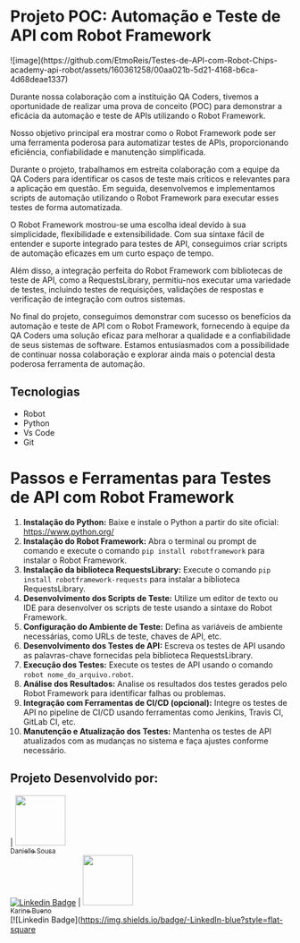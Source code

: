 <h1>Projeto POC: Automação e Teste de API com Robot Framework</h1>
![image](https://github.com/EtmoReis/Testes-de-API-com-Robot-Chips-academy-api-robot/assets/160361258/00aa021b-5d21-4168-b6ca-4d68deae1337)



<p>Durante nossa colaboração com a instituição QA Coders, tivemos a oportunidade de realizar uma prova de conceito (POC) para demonstrar a eficácia da automação e teste de APIs utilizando o Robot Framework.</p>

<p>Nosso objetivo principal era mostrar como o Robot Framework pode ser uma ferramenta poderosa para automatizar testes de APIs, proporcionando eficiência, confiabilidade e manutenção simplificada.</p>

<p>Durante o projeto, trabalhamos em estreita colaboração com a equipe da QA Coders para identificar os casos de teste mais críticos e relevantes para a aplicação em questão. Em seguida, desenvolvemos e implementamos scripts de automação utilizando o Robot Framework para executar esses testes de forma automatizada.</p>

<p>O Robot Framework mostrou-se uma escolha ideal devido à sua simplicidade, flexibilidade e extensibilidade. Com sua sintaxe fácil de entender e suporte integrado para testes de API, conseguimos criar scripts de automação eficazes em um curto espaço de tempo.</p>

<p>Além disso, a integração perfeita do Robot Framework com bibliotecas de teste de API, como a RequestsLibrary, permitiu-nos executar uma variedade de testes, incluindo testes de requisições, validações de respostas e verificação de integração com outros sistemas.</p>

<p>No final do projeto, conseguimos demonstrar com sucesso os benefícios da automação e teste de API com o Robot Framework, fornecendo à equipe da QA Coders uma solução eficaz para melhorar a qualidade e a confiabilidade de seus sistemas de software. Estamos entusiasmados com a possibilidade de continuar nossa colaboração e explorar ainda mais o potencial desta poderosa ferramenta de automação.</p>

## Tecnologias
- Robot 
- Python
- Vs Code 
- Git 


<h1>Passos e Ferramentas para Testes de API com Robot Framework</h1>

<ol>
  <li><strong>Instalação do Python:</strong> Baixe e instale o Python a partir do site oficial: <a href="https://www.python.org/">https://www.python.org/</a></li>
  
  <li><strong>Instalação do Robot Framework:</strong> Abra o terminal ou prompt de comando e execute o comando <code>pip install robotframework</code> para instalar o Robot Framework.</li>
  
  <li><strong>Instalação da biblioteca RequestsLibrary:</strong> Execute o comando <code>pip install robotframework-requests</code> para instalar a biblioteca RequestsLibrary.</li>
  
  <li><strong>Desenvolvimento dos Scripts de Teste:</strong> Utilize um editor de texto ou IDE para desenvolver os scripts de teste usando a sintaxe do Robot Framework.</li>
  
  <li><strong>Configuração do Ambiente de Teste:</strong> Defina as variáveis de ambiente necessárias, como URLs de teste, chaves de API, etc.</li>
  
  <li><strong>Desenvolvimento dos Testes de API:</strong> Escreva os testes de API usando as palavras-chave fornecidas pela biblioteca RequestsLibrary.</li>
  
  <li><strong>Execução dos Testes:</strong> Execute os testes de API usando o comando <code>robot nome_do_arquivo.robot</code>.</li>
  
  <li><strong>Análise dos Resultados:</strong> Analise os resultados dos testes gerados pelo Robot Framework para identificar falhas ou problemas.</li>
  
  <li><strong>Integração com Ferramentas de CI/CD (opcional):</strong> Integre os testes de API no pipeline de CI/CD usando ferramentas como Jenkins, Travis CI, GitLab CI, etc.</li>
  
  <li><strong>Manutenção e Atualização dos Testes:</strong> Mantenha os testes de API atualizados com as mudanças no sistema e faça ajustes conforme necessário.</li>
</ol>

## Projeto Desenvolvido por: 
| [<img loading="lazy" src="https://avatars.githubusercontent.com/u/137322187?v=4" width=90><br/><sub>Danielle Sousa</sub>](https://github.com/rhswire)<br/>[![Linkedin Badge](https://img.shields.io/badge/-LinkedIn-blue?style=flat-square&logo=Linkedin&logoColor=white&link=https://www.linkedin.com/in/daniellesousadads/)](https://www.linkedin.com/in/daniellesousadads/) | [<img loading="lazy" src="https://avatars.githubusercontent.com/u/116200326?v=4" width=90><br/><sub>Karine Bueno</sub>](https://github.com/karinebueno)<br/>[![Linkedin Badge](https://img.shields.io/badge/-LinkedIn-blue?style=flat-square



